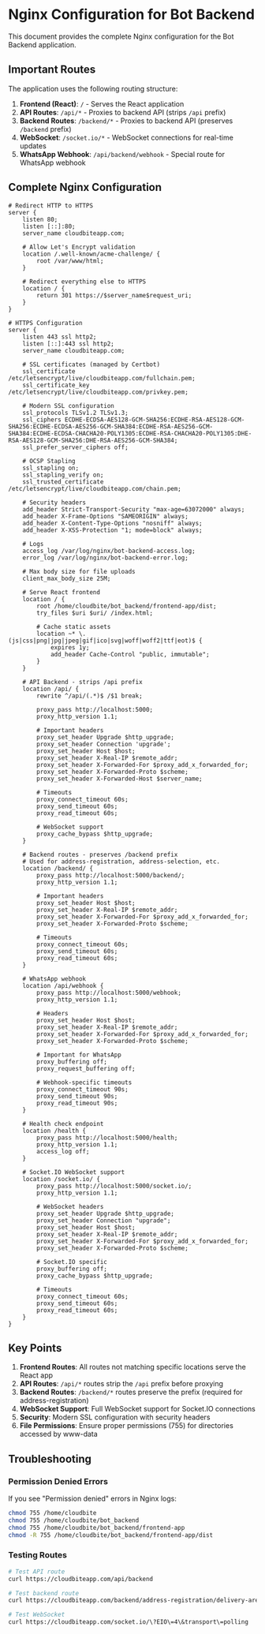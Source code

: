 # Nginx Configuration for Bot Backend

This document provides the complete Nginx configuration for the Bot Backend application.

## Important Routes

The application uses the following routing structure:

1. **Frontend (React)**: `/` - Serves the React application
2. **API Routes**: `/api/*` - Proxies to backend API (strips `/api` prefix)
3. **Backend Routes**: `/backend/*` - Proxies to backend API (preserves `/backend` prefix)
4. **WebSocket**: `/socket.io/*` - WebSocket connections for real-time updates
5. **WhatsApp Webhook**: `/api/backend/webhook` - Special route for WhatsApp webhook

## Complete Nginx Configuration

```nginx
# Redirect HTTP to HTTPS
server {
    listen 80;
    listen [::]:80;
    server_name cloudbiteapp.com;
    
    # Allow Let's Encrypt validation
    location /.well-known/acme-challenge/ {
        root /var/www/html;
    }
    
    # Redirect everything else to HTTPS
    location / {
        return 301 https://$server_name$request_uri;
    }
}

# HTTPS Configuration
server {
    listen 443 ssl http2;
    listen [::]:443 ssl http2;
    server_name cloudbiteapp.com;

    # SSL certificates (managed by Certbot)
    ssl_certificate /etc/letsencrypt/live/cloudbiteapp.com/fullchain.pem;
    ssl_certificate_key /etc/letsencrypt/live/cloudbiteapp.com/privkey.pem;
    
    # Modern SSL configuration
    ssl_protocols TLSv1.2 TLSv1.3;
    ssl_ciphers ECDHE-ECDSA-AES128-GCM-SHA256:ECDHE-RSA-AES128-GCM-SHA256:ECDHE-ECDSA-AES256-GCM-SHA384:ECDHE-RSA-AES256-GCM-SHA384:ECDHE-ECDSA-CHACHA20-POLY1305:ECDHE-RSA-CHACHA20-POLY1305:DHE-RSA-AES128-GCM-SHA256:DHE-RSA-AES256-GCM-SHA384;
    ssl_prefer_server_ciphers off;
    
    # OCSP Stapling
    ssl_stapling on;
    ssl_stapling_verify on;
    ssl_trusted_certificate /etc/letsencrypt/live/cloudbiteapp.com/chain.pem;
    
    # Security headers
    add_header Strict-Transport-Security "max-age=63072000" always;
    add_header X-Frame-Options "SAMEORIGIN" always;
    add_header X-Content-Type-Options "nosniff" always;
    add_header X-XSS-Protection "1; mode=block" always;
    
    # Logs
    access_log /var/log/nginx/bot-backend-access.log;
    error_log /var/log/nginx/bot-backend-error.log;
    
    # Max body size for file uploads
    client_max_body_size 25M;
    
    # Serve React frontend
    location / {
        root /home/cloudbite/bot_backend/frontend-app/dist;
        try_files $uri $uri/ /index.html;
        
        # Cache static assets
        location ~* \.(js|css|png|jpg|jpeg|gif|ico|svg|woff|woff2|ttf|eot)$ {
            expires 1y;
            add_header Cache-Control "public, immutable";
        }
    }
    
    # API Backend - strips /api prefix
    location /api/ {
        rewrite ^/api/(.*)$ /$1 break;
        
        proxy_pass http://localhost:5000;
        proxy_http_version 1.1;
        
        # Important headers
        proxy_set_header Upgrade $http_upgrade;
        proxy_set_header Connection 'upgrade';
        proxy_set_header Host $host;
        proxy_set_header X-Real-IP $remote_addr;
        proxy_set_header X-Forwarded-For $proxy_add_x_forwarded_for;
        proxy_set_header X-Forwarded-Proto $scheme;
        proxy_set_header X-Forwarded-Host $server_name;
        
        # Timeouts
        proxy_connect_timeout 60s;
        proxy_send_timeout 60s;
        proxy_read_timeout 60s;
        
        # WebSocket support
        proxy_cache_bypass $http_upgrade;
    }
    
    # Backend routes - preserves /backend prefix
    # Used for address-registration, address-selection, etc.
    location /backend/ {
        proxy_pass http://localhost:5000/backend/;
        proxy_http_version 1.1;
        
        # Important headers
        proxy_set_header Host $host;
        proxy_set_header X-Real-IP $remote_addr;
        proxy_set_header X-Forwarded-For $proxy_add_x_forwarded_for;
        proxy_set_header X-Forwarded-Proto $scheme;
        
        # Timeouts
        proxy_connect_timeout 60s;
        proxy_send_timeout 60s;
        proxy_read_timeout 60s;
    }
    
    # WhatsApp webhook
    location /api/webhook {
        proxy_pass http://localhost:5000/webhook;
        proxy_http_version 1.1;
        
        # Headers
        proxy_set_header Host $host;
        proxy_set_header X-Real-IP $remote_addr;
        proxy_set_header X-Forwarded-For $proxy_add_x_forwarded_for;
        proxy_set_header X-Forwarded-Proto $scheme;
        
        # Important for WhatsApp
        proxy_buffering off;
        proxy_request_buffering off;
        
        # Webhook-specific timeouts
        proxy_connect_timeout 90s;
        proxy_send_timeout 90s;
        proxy_read_timeout 90s;
    }
    
    # Health check endpoint
    location /health {
        proxy_pass http://localhost:5000/health;
        proxy_http_version 1.1;
        access_log off;
    }
    
    # Socket.IO WebSocket support
    location /socket.io/ {
        proxy_pass http://localhost:5000/socket.io/;
        proxy_http_version 1.1;
        
        # WebSocket headers
        proxy_set_header Upgrade $http_upgrade;
        proxy_set_header Connection "upgrade";
        proxy_set_header Host $host;
        proxy_set_header X-Real-IP $remote_addr;
        proxy_set_header X-Forwarded-For $proxy_add_x_forwarded_for;
        proxy_set_header X-Forwarded-Proto $scheme;
        
        # Socket.IO specific
        proxy_buffering off;
        proxy_cache_bypass $http_upgrade;
        
        # Timeouts
        proxy_connect_timeout 60s;
        proxy_send_timeout 60s;
        proxy_read_timeout 60s;
    }
}
```

## Key Points

1. **Frontend Routes**: All routes not matching specific locations serve the React app
2. **API Routes**: `/api/*` routes strip the `/api` prefix before proxying
3. **Backend Routes**: `/backend/*` routes preserve the prefix (required for address-registration)
4. **WebSocket Support**: Full WebSocket support for Socket.IO connections
5. **Security**: Modern SSL configuration with security headers
6. **File Permissions**: Ensure proper permissions (755) for directories accessed by www-data

## Troubleshooting

### Permission Denied Errors
If you see "Permission denied" errors in Nginx logs:
```bash
chmod 755 /home/cloudbite
chmod 755 /home/cloudbite/bot_backend
chmod 755 /home/cloudbite/bot_backend/frontend-app
chmod -R 755 /home/cloudbite/bot_backend/frontend-app/dist
```

### Testing Routes
```bash
# Test API route
curl https://cloudbiteapp.com/api/backend

# Test backend route
curl https://cloudbiteapp.com/backend/address-registration/delivery-area

# Test WebSocket
curl https://cloudbiteapp.com/socket.io/\?EIO\=4\&transport\=polling
```